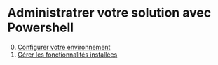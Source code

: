 # Administratrer votre solution avec Powershell

0. [Configurer votre environnement](0_InstallModule.ipynb)
1. [Gérer les fonctionnalités installées](1_Features.ipynb)
